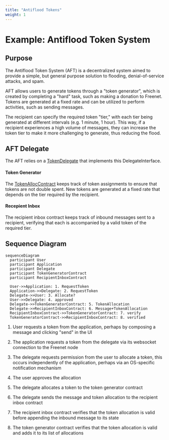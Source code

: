 ```yaml
---
title: "Antiflood Tokens"
weight: 1
---
```


# Example: Antiflood Token System

## Purpose

The Antiflood Token System (AFT) is a decentralized system aimed to provide a
simple, but general purpose solution to flooding, denial-of-service attacks,
and spam.

AFT allows users to generate tokens through a "token generator", which is
created by completing a "hard" task, such as making a donation to Freenet.
Tokens are generated at a fixed rate and can be utilized to perform activities,
such as sending messages.

The recipient can specify the required token "tier," with each tier being
generated at different intervals (e.g. 1 minute, 1 hour). This way, if a
recipient experiences a high volume of messages, they can increase the token
tier to make it more challenging to generate, thus reducing the flood.

## AFT Delegate

The AFT relies on a
[TokenDelegate](https://github.com/freenet/freenet-core/blob/f1c8075e173f171c17ffa8d08803b2c9aea4ddf3/modules/antiflood-tokens/components/token-generator/src/lib.rs#L17)
that implements this DelegateInterface.

#### Token Generator

The
[TokenAllocContract](https://github.com/freenet/freenet-core/blob/f1c8075e173f171c17ffa8d08803b2c9aea4ddf3/modules/antiflood-tokens/contracts/token-allocation-record/src/lib.rs#L10)
keeps track of token assignments to ensure that tokens are not double spent.
New tokens are generated at a fixed rate that depends on the tier required by
the recipient.

#### Recepient Inbox

The recipient inbox contract keeps track of inbound messages sent to a
recipient, verifying that each is accompanied by a valid token of the required
tier.

## Sequence Diagram

```mermaid
sequenceDiagram
  participant User
  participant Application
  participant Delegate
  participant TokenGeneratorContract
  participant RecipientInboxContract

  User->>Application: 1. RequestToken
  Application->>Delegate: 2. RequestToken
  Delegate->>User: 3. Allocate?
  User->>Delegate: 4. approved
  Delegate->>TokenGeneratorContract: 5. TokenAllocation
  Delegate->>RecipientInboxContract: 6. Message+TokenAllocation
  RecipientInboxContract->>TokenGeneratorContract: 7. verify
  TokenGeneratorContract->>RecipientInboxContract: 8. verified
```

1. User requests a token from the application, perhaps by composing a message
   and clicking "send" in the UI

2. The application requests a token from the delegate via its websocket
   connection to the Freenet node

3. The delegate requests permission from the user to allocate a token, this
   occurs independently of the application, perhaps via an OS-specific
   notification mechanism

4. The user approves the allocation

5. The delegate allocates a token to the token generator contract

6. The delegate sends the message and token allocation to the recipient inbox
   contract

7. The recipient inbox contract verifies that the token allocation is valid
   before appending the inbound message to its state

8. The token generator contract verifies that the token allocation is valid and
   adds it to its list of allocations
